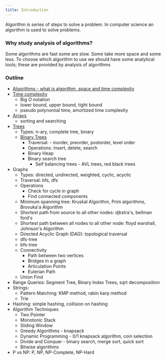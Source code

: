 ```yaml
---
title: Introduction
---
```


Algorithm is series of steps to solve a problem.
In computer science an algorithm is used to solve problems.

### Why study analysis of algorithms?

Some algorithms are fast some are slow. Some take more space and some less.
To choose which algorithm to use we should have some analytical tools;
these are provided by analysis of algorithms

### Outline

- [Algorithms - what is algorithm, space and time complexity](./algorithm.md)
- [Time complexity](./complexity-analysis.md)
    - Big $O$ notation
    - lower bound, upper bound, tight bound
    - pseudo polynomial time, amortized time complexity
- [Arrays](./arrays/README.md)
    - sorting and searching
- [Trees](./trees/README.md)
    - Types: n-ary, complete tree, binary
    - [Binary Trees](./trees/binary-tree/README.md)
        - Traversal: - inorder, preorder, postorder, level order
        - Operations: insert, delete, search
        - Binary Heap
        - Binary search tree
            - Self balancing trees - AVL trees, red black trees
- Graphs
    - Types: directed, undirected, weighted, cyclic, acyclic
    - Traversal: bfs, dfs
    - Operations
        - Check for cycle in graph
        - Find connected components
    - Minimum spanning tree: Kruskal Algorithm, Prim algorithms, Brovuka'a Algorithm
    - Shortest path from source to all other nodes: djkstra's, bellman ford's
    - Shortest path between all nodes to all other node: floyd warshall, Johnson's Algorithm
    - Directed Acyclic Graph (DAG): topological traversal
    - dfs-tree
    - bfs-tree
    - Connectivity
        - Path between two vertices
        - Bridges in a graph
        - Articulation Points
        - Eulerian Path
    - Union Find
- Range Queries: Segment Tree, Binary Index Trees, sqrt decomposition
- Strings:
    - Pattern Matching: KMP method, rabin karp method
    - Trie
- Hashing: simple hashing, collision on hashing
- Algorithm Techniques
    - Two Pointer
    - Monotonic Stack
    - Sliding Window
    - Greedy Algorithms - knapsack
    - Dynamic Programming - 0/1 knapsack algorithm, coin selection
    - Divide and Conquer - binary search, merge sort, quick sort
    - Bitwise algorithms
- P vs NP: P, NP, NP-Complete, NP-Hard
